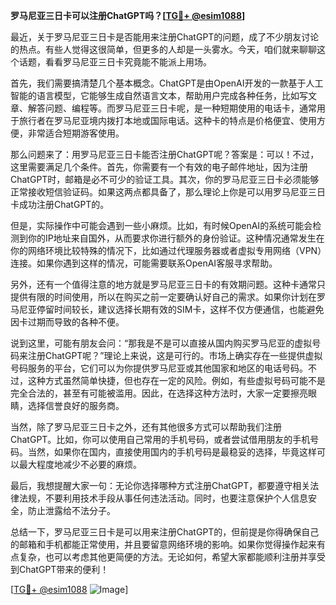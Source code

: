 **罗马尼亚三日卡可以注册ChatGPT吗？[[TG💪+ @esim1088](https://t.me/s/esim1088)]**

最近，关于罗马尼亚三日卡是否能用来注册ChatGPT的问题，成了不少朋友讨论的热点。有些人觉得这很简单，但更多的人却是一头雾水。今天，咱们就来聊聊这个话题，看看罗马尼亚三日卡究竟能不能派上用场。

首先，我们需要搞清楚几个基本概念。ChatGPT是由OpenAI开发的一款基于人工智能的语言模型，它能够生成自然语言文本，帮助用户完成各种任务，比如写文章、解答问题、编程等。而罗马尼亚三日卡呢，是一种短期使用的电话卡，通常用于旅行者在罗马尼亚境内拨打本地或国际电话。这种卡的特点是价格便宜、使用方便，非常适合短期游客使用。

那么问题来了：用罗马尼亚三日卡能否注册ChatGPT呢？答案是：可以！不过，这里需要满足几个条件。首先，你需要有一个有效的电子邮件地址，因为注册ChatGPT时，邮箱是必不可少的验证工具。其次，你的罗马尼亚三日卡必须能够正常接收短信验证码。如果这两点都具备了，那么理论上你是可以用罗马尼亚三日卡成功注册ChatGPT的。

但是，实际操作中可能会遇到一些小麻烦。比如，有时候OpenAI的系统可能会检测到你的IP地址来自国外，从而要求你进行额外的身份验证。这种情况通常发生在你的网络环境比较特殊的情况下，比如通过代理服务器或者虚拟专用网络（VPN）连接。如果你遇到这样的情况，可能需要联系OpenAI客服寻求帮助。

另外，还有一个值得注意的地方就是罗马尼亚三日卡的有效期问题。这种卡通常只提供有限的时间使用，所以在购买之前一定要确认好自己的需求。如果你计划在罗马尼亚停留时间较长，建议选择长期有效的SIM卡，这样不仅方便通信，也能避免因卡过期而导致的各种不便。

说到这里，可能有朋友会问：“那我是不是可以直接从国内购买罗马尼亚的虚拟号码来注册ChatGPT呢？”理论上来说，这是可行的。市场上确实存在一些提供虚拟号码服务的平台，它们可以为你提供罗马尼亚或其他国家和地区的电话号码。不过，这种方式虽然简单快捷，但也存在一定的风险。例如，有些虚拟号码可能不是完全合法的，甚至有可能被滥用。因此，在选择这种方法时，大家一定要擦亮眼睛，选择信誉良好的服务商。

当然，除了罗马尼亚三日卡之外，还有其他很多方式可以帮助我们注册ChatGPT。比如，你可以使用自己常用的手机号码，或者尝试借用朋友的手机号码。当然，如果你在国内，直接使用国内的手机号码是最稳妥的选择，毕竟这样可以最大程度地减少不必要的麻烦。

最后，我想提醒大家一句：无论你选择哪种方式注册ChatGPT，都要遵守相关法律法规，不要利用技术手段从事任何违法活动。同时，也要注意保护个人信息安全，防止泄露给不法分子。

总结一下，罗马尼亚三日卡是可以用来注册ChatGPT的，但前提是你得确保自己的邮箱和手机都能正常使用，并且要留意网络环境的影响。如果你觉得操作起来有点复杂，也可以考虑其他更简便的方法。无论如何，希望大家都能顺利注册并享受到ChatGPT带来的便利！

[[TG💪+ @esim1088](https://t.me/s/esim1088) ![Image](https://i.postimg.cc/4NQfJmqS/Snipaste-2025-05-13-00-14-12.png)]
